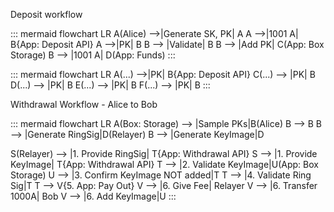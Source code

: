 Deposit workflow

::: mermaid
flowchart LR
A(Alice) -->|Generate SK, PK| A
A -->|1001 A| B{App: Deposit API}
A -->|PK| B
B --> |Validate| B
B --> |Add PK| C(App: Box Storage)
B --> |1001 A| D(App: Funds)
:::

::: mermaid
flowchart LR
A(...) -->|PK| B{App: Deposit API}
C(...) --> |PK| B
D(...) --> |PK| B
E(...) --> |PK| B
F(...) --> |PK| B
:::

Withdrawal Workflow - Alice to Bob

::: mermaid
flowchart LR
A(Box: Storage) --> |Sample PKs|B(Alice)
B --> B
B --> |Generate RingSig|D(Relayer)
B --> |Generate KeyImage|D

S(Relayer) --> |1. Provide RingSig| T{App: Withdrawal API}
S --> |1. Provide KeyImage| T{App: Withdrawal API}
T --> |2. Validate KeyImage|U(App: Box Storage)
U --> |3. Confirm KeyImage NOT added|T
T --> |4. Validate Ring Sig|T
T --> V{5. App: Pay Out}
V --> |6. Give Fee| Relayer
V --> |6. Transfer 1000A| Bob
V --> |6. Add KeyImage|U
:::
